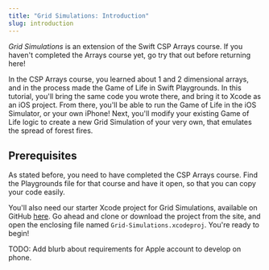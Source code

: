 ```yaml
---
title: "Grid Simulations: Introduction"
slug: introduction
---
```


_Grid Simulations_ is an extension of the Swift CSP Arrays course. If you haven't completed the Arrays course yet, go try that out before returning here!

In the CSP Arrays course, you learned about 1 and 2 dimensional arrays, and in the process made the Game of Life in Swift Playgrounds. In this tutorial, you'll bring the same code you wrote there, and bring it to Xcode as an iOS project. From there, you'll be able to run the Game of Life in the iOS Simulator, or your own iPhone! Next, you'll modify your existing Game of Life logic to create a new Grid Simulation of your very own, that emulates the spread of forest fires.

## Prerequisites

As stated before, you need to have completed the CSP Arrays course. Find the Playgrounds file for that course and have it open, so that you can copy your code easily.

You'll also need our starter Xcode project for Grid Simulations, available on GitHub [here](https://github.com/yariza/Grid-Simulations-Xcode). Go ahead and clone or download the project from the site, and open the enclosing file named `Grid-Simulations.xcodeproj`. You're ready to begin!

TODO: Add blurb about requirements for Apple account to develop on phone.

